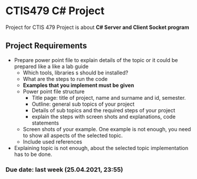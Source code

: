 # CTIS479 C# Project

Project for CTIS 479
Project is about **C# Server and Client Socket program**

## Project Requirements

- Prepare power point file to explain details of the topic or it could be prepared like a like a lab guide
  - Which tools, libraries s should be installed?
  - What are the steps to run the code
  - **Examples that you implement must be given**
  - Power point file structure
    - Title page: title of project, name and surname and id, semester.
    - Outline: general sub topics of your project
    - Details of sub topics and the required steps of your project
    - explain the steps with screen shots and explanations, code statements
  - Screen shots of your example. One example is not enough, you need to show all aspects of the selected topic.
  - Include used references
- Explaining topic is not enough, about the selected topic implementation has to be
done.

### Due date: last week (25.04.2021, 23:55)
